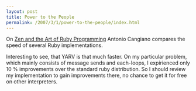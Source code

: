 ```yaml
--- 
layout: post
title: Power to the People
permalink: /2007/3/1/power-to-the-people/index.html
---
```

<p>On <a href="http://www.antoniocangiano.com/articles/2007/02/19/ruby-implementations-shootout-ruby-vs-yarv-vs-jruby-vs-gardens-point-ruby-net-vs-rubinius-vs-cardinal">Zen and the Art of Ruby Programming</a> Antonio Cangiano compares the speed of several Ruby implementations.</p>

<p>Interesting to see, that YARV is that much faster. On my particular problem, which mainly consists of message sends and each-loops, I expirienced only 10 % improvements over the standard ruby distribution. So I should review my implementation to gain improvements there, no chance to get it for free on other interpreters.</p>
